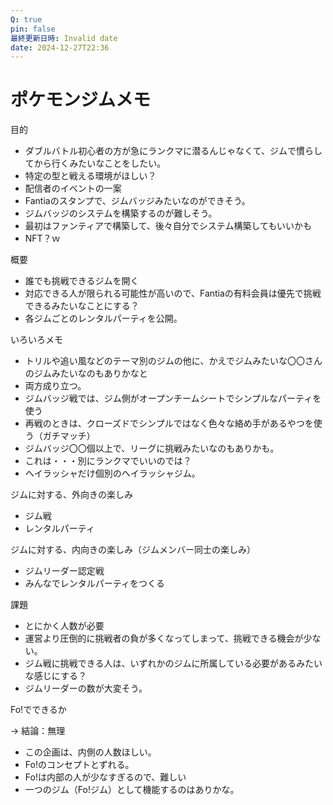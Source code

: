 ```yaml
---
Q: true
pin: false
最終更新日時: Invalid date
date: 2024-12-27T22:36
---
```

# ポケモンジムメモ

目的

- ダブルバトル初心者の方が急にランクマに潜るんじゃなくて、ジムで慣らしてから行くみたいなことをしたい。  
- 特定の型と戦える環境がほしい？  
- 配信者のイベントの一案  
- Fantiaのスタンプで、ジムバッジみたいなのができそう。  
- ジムバッジのシステムを構築するのが難しそう。  
- 最初はファンティアで構築して、後々自分でシステム構築してもいいかも  
- NFT？ｗ  

概要

- 誰でも挑戦できるジムを開く  
- 対応できる人が限られる可能性が高いので、Fantiaの有料会員は優先で挑戦できるみたいなことにする？  
- 各ジムごとのレンタルパーティを公開。  

いろいろメモ

- トリルや追い風などのテーマ別のジムの他に、かえでジムみたいな〇〇さんのジムみたいなのもありかなと  
- 両方成り立つ。  
- ジムバッジ戦では、ジム側がオープンチームシートでシンプルなパーティを使う  
- 再戦のときは、クローズドでシンプルではなく色々な絡め手があるやつを使う（ガチマッチ）  
- ジムバッジ〇〇個以上で、リーグに挑戦みたいなのもありかも。  
- これは・・・別にランクマでいいのでは？  
- ヘイラッシャだけ個別のヘイラッシャジム。  

ジムに対する、外向きの楽しみ

- ジム戦  
- レンタルパーティ  

ジムに対する、内向きの楽しみ（ジムメンバー同士の楽しみ）

- ジムリーダー認定戦  
- みんなでレンタルパーティをつくる  

課題

- とにかく人数が必要  
- 運営より圧倒的に挑戦者の負が多くなってしまって、挑戦できる機会が少ない。  
- ジム戦に挑戦できる人は、いずれかのジムに所属している必要があるみたいな感じにする？  
- ジムリーダーの数が大変そう。  

Fo!でできるか

→ 結論：無理

- この企画は、内側の人数ほしい。  
- Fo!のコンセプトとずれる。  
- Fo!は内部の人が少なすぎるので、難しい  
- 一つのジム（Fo!ジム）として機能するのはありかな。